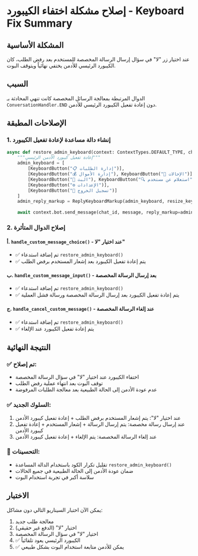# إصلاح مشكلة اختفاء الكيبورد - Keyboard Fix Summary

## المشكلة الأساسية
عند اختيار زر "لا" في سؤال إرسال الرسالة المخصصة للمستخدم بعد رفض الطلب، كان الكيبورد الرئيسي للأدمن يختفي نهائياً ويتوقف البوت.

## السبب
الدوال المرتبطة بمعالجة الرسائل المخصصة كانت تنهي المحادثة بـ `ConversationHandler.END` دون إعادة تفعيل الكيبورد الرئيسي للأدمن.

## الإصلاحات المطبقة

### 1. إنشاء دالة مساعدة لإعادة تفعيل الكيبورد
```python
async def restore_admin_keyboard(context: ContextTypes.DEFAULT_TYPE, chat_id: int, message: str = "🔧 لوحة الأدمن جاهزة"):
    """إعادة تفعيل كيبورد الأدمن الرئيسي"""
    admin_keyboard = [
        [KeyboardButton("📋 إدارة الطلبات")],
        [KeyboardButton("💰 إدارة الأموال"), KeyboardButton("👥 الإحالات")],
        [KeyboardButton("📢 البث"), KeyboardButton("🔍 استعلام عن مستخدم")],
        [KeyboardButton("⚙️ الإعدادات")],
        [KeyboardButton("🚪 تسجيل الخروج")]
    ]
    admin_reply_markup = ReplyKeyboardMarkup(admin_keyboard, resize_keyboard=True)
    
    await context.bot.send_message(chat_id, message, reply_markup=admin_reply_markup)
```

### 2. إصلاح الدوال المتأثرة

#### أ. `handle_custom_message_choice()` - عند اختيار "لا"
- ✅ تم إضافة استدعاء `restore_admin_keyboard()` 
- ✅ يتم إعادة تفعيل الكيبورد بعد إشعار المستخدم برفض الطلب

#### ب. `handle_custom_message_input()` - بعد إرسال الرسالة المخصصة
- ✅ تم إضافة استدعاء `restore_admin_keyboard()`
- ✅ يتم إعادة تفعيل الكيبورد بعد إرسال الرسالة المخصصة ورسالة فشل العملية

#### ج. `handle_cancel_custom_message()` - عند إلغاء الرسالة المخصصة
- ✅ تم إضافة استدعاء `restore_admin_keyboard()`
- ✅ يتم إعادة تفعيل الكيبورد عند الإلغاء

## النتيجة النهائية

### ✅ تم إصلاح:
- اختفاء الكيبورد عند اختيار "لا" في سؤال الرسالة المخصصة
- توقف البوت بعد انتهاء عملية رفض الطلب
- عدم عودة الأدمن إلى الحالة الطبيعية بعد معالجة الطلبات المرفوضة

### ✅ السلوك الجديد:
1. عند اختيار "لا": يتم إشعار المستخدم برفض الطلب + إعادة تفعيل كيبورد الأدمن
2. عند إرسال رسالة مخصصة: يتم إرسال الرسالة + إشعار المستخدم + إعادة تفعيل كيبورد الأدمن
3. عند إلغاء الرسالة المخصصة: يتم الإلغاء + إعادة تفعيل كيبورد الأدمن

### 🔧 التحسينات:
- تقليل تكرار الكود باستخدام الدالة المساعدة `restore_admin_keyboard()`
- ضمان عودة الأدمن إلى الحالة الطبيعية في جميع الحالات
- سلاسة أكبر في تجربة استخدام البوت

## الاختبار
يمكن الآن اختبار السيناريو التالي دون مشاكل:
1. معالجة طلب جديد
2. اختيار "لا" (الدفع غير حقيقي)
3. اختيار "لا" في سؤال الرسالة المخصصة
4. ✅ الكيبورد الرئيسي يعود تلقائياً
5. ✅ يمكن للأدمن متابعة استخدام البوت بشكل طبيعي